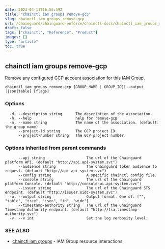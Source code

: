 ```yaml
---
date: 2023-04-11T16:56:59Z
title: "chainctl iam groups remove-gcp"
slug: chainctl_iam_groups_remove-gcp
url: /chainguard/chainguard-enforce/chainctl-docs/chainctl_iam_groups_remove-gcp/
draft: false
tags: ["chainctl", "Reference", "Product"]
images: []
type: "article"
toc: true
---
```

## chainctl iam groups remove-gcp

Remove any configured GCP account association for this IAM Group.

```
chainctl iam groups remove-gcp [GROUP_NAME | GROUP_ID][--output |json|table] [flags]
```

### Options

```
  -d, --description string      The description of the association.
  -h, --help                    help for remove-gcp
  -n, --name string             The name of the association. (default: the group name)
      --project-id string       The GCP project ID.
      --project-number string   The GCP project number.
```

### Options inherited from parent commands

```
      --api string                   The url of the Chainguard platform API. (default "http://api.api-system.svc")
      --audience string              The Chainguard token audience to request. (default "http://api.api-system.svc")
      --config string                A specific chainctl config file.
      --console string               The url of the Chainguard platform Console. (default "http://console-ui.api-system.svc")
      --issuer string                The url of the Chainguard STS endpoint. (default "http://issuer.oidc-system.svc")
  -o, --output string                Output format. One of: ["", "table", "tree", "json", "id", "wide"]
      --timestamp-authority string   The url of the Chainguard Timestamp Authority endpoint. (default "http://tsa.timestamp-authority.svc")
  -v, --v int                        Set the log verbosity level.
```

### SEE ALSO

* [chainctl iam groups](/chainguard/chainguard-enforce/chainctl-docs/chainctl_iam_groups/)	 - IAM Group resource interactions.

